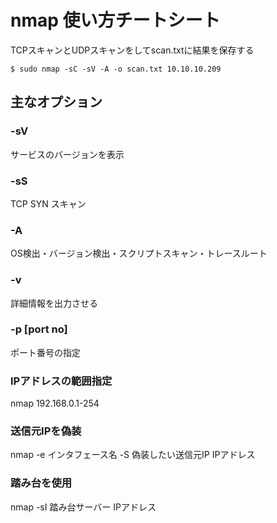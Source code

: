 # nmap 使い方チートシート

TCPスキャンとUDPスキャンをしてscan.txtに結果を保存する

```
$ sudo nmap -sC -sV -A -o scan.txt 10.10.10.209  
```

## 主なオプション  

### -sV
サービスのバージョンを表示  

### -sS  
TCP SYN スキャン  

### -A 
OS検出・バージョン検出・スクリプトスキャン・トレースルート  

### -v
詳細情報を出力させる  

### -p [port no]
ポート番号の指定  

### IPアドレスの範囲指定
nmap 192.168.0.1-254  

### 送信元IPを偽装
nmap -e インタフェース名 -S 偽装したい送信元IP IPアドレス   

### 踏み台を使用
nmap -sI 踏み台サーバー IPアドレス  
